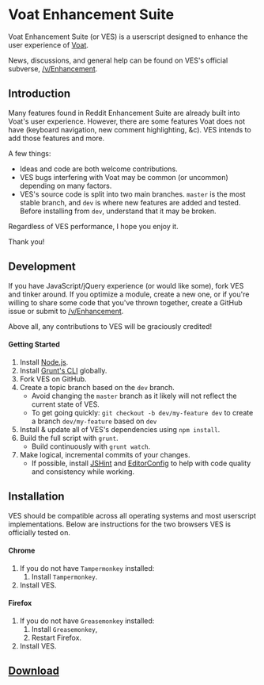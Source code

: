 # Voat Enhancement Suite

Voat Enhancement Suite (or VES) is a userscript designed to enhance the user experience of [Voat][voat].

News, discussions, and general help can be found on VES's official subverse, [/v/Enhancement][subverse].

## Introduction

Many features found in Reddit Enhancement Suite are already built into Voat's user experience. However, there are some features Voat does not have (keyboard navigation, new comment highlighting, &c). VES intends to add those features and more.

A few things:

- Ideas and code are both welcome contributions.
- VES bugs interfering with Voat may be common (or uncommon) depending on many factors.
- VES's source code is split into two main branches. `master` is the most stable branch, and `dev` is where new features are added and tested. Before installing from `dev`, understand that it may be broken.

Regardless of VES performance, I hope you enjoy it.

Thank you!

## Development

If you have JavaScript/jQuery experience (or would like some), fork VES and tinker around. If you optimize a module, create a new one, or if you're willing to share some code that you've thrown together, create a GitHub issue or submit to [/v/Enhancement][subverse].

Above all, any contributions to VES will be graciously credited!

#### Getting Started

1. Install [Node.js](https://nodejs.org/).
2. Install [Grunt's CLI](http://gruntjs.com/getting-started) globally.
3. Fork VES on GitHub.
4. Create a topic branch based on the `dev` branch.
	- Avoid changing the `master` branch as it likely will not reflect the current state of VES.
	- To get going quickly: `git checkout -b dev/my-feature dev` to create a branch `dev/my-feature` based on `dev`
5. Install & update all of VES's dependencies using `npm install`.
6. Build the full script with `grunt`.
	- Build continuously with `grunt watch`.
7. Make logical, incremental commits of your changes.
	- If possible, install [JSHint](http://jshint.com/install/) and [EditorConfig](http://editorconfig.org/) to help with code quality and consistency while working.

## Installation

VES should be compatible across all operating systems and most userscript implementations. Below are instructions for the two browsers VES is officially tested on.

#### Chrome

1. If you do not have `Tampermonkey` installed:
	1. Install `Tampermonkey`.
2. Install VES.

#### Firefox

1. If you do not have `Greasemonkey` installed:
	1. Install `Greasemonkey`,
	2. Restart Firefox.
2. Install VES.

## [Download][dl]

[dl]: https://github.com/travis-g/Voat-Enhancement-Suite/raw/master/builds/voat-enhancement-suite.user.js
[voat]: https://voat.co/
[subverse]: https://voat.co/v/Enhancement/
